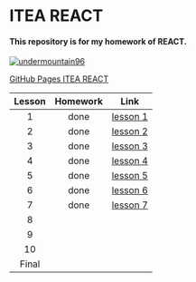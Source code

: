 # ITEA REACT
#### This repository is for my homework of REACT.

[![](https://avatars.githubusercontent.com/u/51316130?s=180&v=4 "undermountain96")](https://github.com/UnderMountain96)

[GitHub Pages ITEA REACT](https://undermountain96.github.io/ITEA_REACT/)

|Lesson|Homework|Link|
| :---: | :---: | :---: |
|1|done|[lesson 1](https://github.com/UnderMountain96/ITEA_REACT/tree/master/src/lessons/lesson_1 "GitHub lesson 1")|
|2|done|[lesson 2](https://github.com/UnderMountain96/ITEA_REACT/tree/master/src/lessons/lesson_2 "GitHub lesson 2")|
|3|done|[lesson 3](https://github.com/UnderMountain96/ITEA_REACT/tree/master/src/lessons/lesson_3 "GitHub lesson 3")|
|4|done|[lesson 4](https://github.com/UnderMountain96/ITEA_REACT/tree/master/src/lessons/lesson_4 "GitHub lesson 4")|
|5|done|[lesson 5](https://github.com/UnderMountain96/ITEA_REACT/tree/master/src/lessons/lesson_5 "GitHub lesson 5")|
|6|done|[lesson 6](https://github.com/UnderMountain96/ITEA_REACT/tree/master/src/lessons/lesson_6 "GitHub lesson 6")|
|7|done|[lesson 7](https://github.com/UnderMountain96/ITEA_REACT/tree/master/src/lessons/lesson_7 "GitHub lesson 7")|
|8|||
|9|||
|10|||
|Final|||
